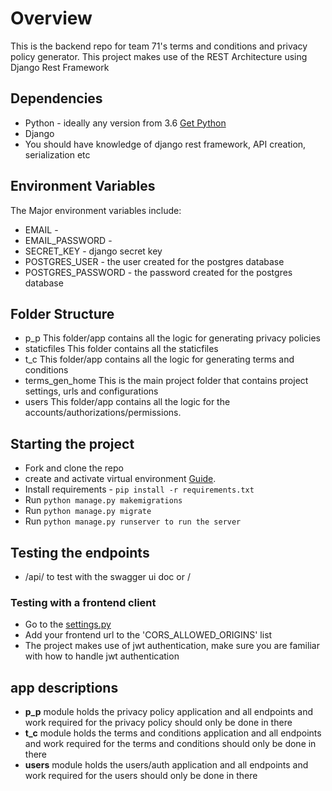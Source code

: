 # Overview
This is the backend repo for team 71's terms and conditions and privacy policy generator.
This project makes use of the REST Architecture using Django Rest Framework
## Dependencies
- Python - ideally any version from 3.6 [Get Python](https://www.python.org/)
- Django
- You should have knowledge of django rest framework, API creation, serialization etc
## Environment Variables
The Major environment variables include:
- EMAIL - 
- EMAIL_PASSWORD - 
- SECRET_KEY - django secret key
- POSTGRES_USER - the user created for the postgres database
- POSTGRES_PASSWORD - the password created for the postgres database
## Folder Structure
- p_p This folder/app contains all the logic for generating privacy policies
- staticfiles This folder contains all the staticfiles
- t_c This folder/app contains all the logic for generating terms and conditions
- terms_gen_home This is the main project folder that contains project settings, urls and configurations
- users This folder/app contains all the logic for the accounts/authorizations/permissions.
## Starting the project
- Fork and clone the repo
- create and activate virtual environment [Guide](https://www.freecodecamp.org/news/how-to-setup-virtual-environments-in-python/).
- Install requirements - `pip install -r requirements.txt `
- Run `python manage.py makemigrations`
- Run `python manage.py migrate`
- Run `python manage.py runserver to run the server`

## Testing the endpoints
- /api/ to test with the swagger ui doc or / 
### Testing with a frontend client
- Go to the [settings.py](/terms_gen_home/settings.py)
- Add your frontend url to the 'CORS_ALLOWED_ORIGINS' list
- The project makes use of jwt authentication, make sure you are familiar with how to handle jwt authentication
## app descriptions
- **p_p** module holds the privacy policy application and all endpoints and work required for the privacy policy should only be done in there
- **t_c** module holds the terms and conditions application and all endpoints and work required for the terms and conditions should only be done in there
- **users** module holds the users/auth application and all endpoints and work required for the users should only be done in there
